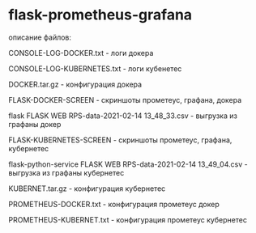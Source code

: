 # flask-prometheus-grafana

описание файлов:

CONSOLE-LOG-DOCKER.txt  - логи  докера

CONSOLE-LOG-KUBERNETES.txt - логи кубенетес

DOCKER.tar.gz - конфигурация докера

FLASK-DOCKER-SCREEN  - скриншоты прометеус, графана, докера

flask FLASK WEB RPS-data-2021-02-14 13_48_33.csv - выгрузка из графаны докер

FLASK-KUBERNETES-SCREEN - скриншоты прометеус, графана, кубернетес

flask-python-service FLASK WEB RPS-data-2021-02-14 13_49_04.csv - выгрузка из графаны кубернетес

KUBERNET.tar.gz - конфигурация кубернетес

PROMETHEUS-DOCKER.txt - конфигурация прометеус докер

PROMETHEUS-KUBERNET.txt - конфигурация прометеус кубернетес

